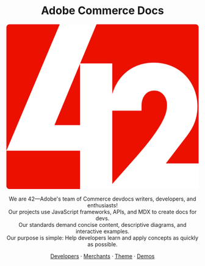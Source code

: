 <h1 align="center">Adobe Commerce Docs</h1>

<p align="center">
  <a href="https://developer.adobe.com/commerce/docs/">
    <img src="logo42.svg" alt="Commerce devdocs team logo">
  </a>
</p>

<p align="center">
We are 42—Adobe's team of Commerce devdocs writers, developers, and enthusiasts!<br>
Our projects use JavaScript frameworks, APIs, and MDX to create docs for devs.<br>
Our standards demand concise content, descriptive diagrams, and interactive examples.<br>
Our purpose is simple: Help developers learn and apply concepts as quickly as possible.<br>
</p>

<p align="center">
  <a href="https://developer.adobe.com/commerce/docs/">Developers</a>
  ·
  <a href="https://experienceleague.adobe.com/docs/commerce.html?lang=en">Merchants</a>
  ·
  <a href="https://42docs.com/">Theme</a>
  ·
  <a href="https://friendly-broccoli-vropw2o.pages.github.io/">Demos</a>
</p>
